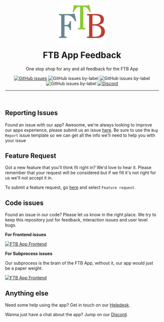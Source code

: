 <p align="center"><a href="https://feed-the-beast.com/app" ><img src="/.github/meta/assets/logo.png" width="150" /></a></p>

<h1 style="text-align: center; margin-top: 1rem;">FTB App Feedback</h1>

<p  align="center">One stop shop for any and all feedback for the FTB App</p>

<div  align="center">
<a href="https://github.com/FTBTeam/FTB-App-Feedback/issues"><img src="https://img.shields.io/github/issues/FTBTeam/FTB-App-Feedback" alt="GitHub issues"></a> <img src="https://img.shields.io/github/issues/ftbteam/ftb-app-feedback/feature:request" alt="GitHub issues by-label"> <img src="https://img.shields.io/github/issues/ftbteam/ftb-app-feedback/bug:unconfirmed" alt="GitHub issues by-label"> <img src="https://img.shields.io/github/issues/ftbteam/ftb-app-feedback/bug" alt="GitHub issues by-label">
<a href="https://ftb.team/discord"><img alt="Discord" src="https://img.shields.io/discord/372448486723158016"></a>
</div>

<hr><br>

## Reporting Issues

Found an issue with our app? Awesome, we're always looking to improve our apps experience, please submit us an issue [here](https://github.com/FTBTeam/FTB-App-Feedback/issues). Be sure to use the `Bug Report` issue template so we can get all the info we'll need to help you with your issue

## Feature Request

Got a new feature that you'll think fit right in? We'd love to hear it. Please remember that your request will be considered but if we fill it's not right for us we'll not accept it in.

To submit a feature request, go [here](https://github.com/FTBTeam/FTB-App-Feedback/issues) and select `Feature request`.

## Code issues

Found an issue in our code? Please let us know in the right place. We try to keep this repository just for feedback, interaction issues and user level bugs.

**For Frontend issues**

[![FTB App Frontend](https://img.shields.io/badge/Repository-FTB%20App%20Frontend-green)](https://github.com/FTBTeam/FTB-App)

**For Subprocess issues**

Our subprocess is the brain of the FTB App, without it, our app would just be a paper weight.

[![FTB App Frontend](https://img.shields.io/badge/Repository-FTB%20App%20Subprocess-green)](https://github.com/CreeperHost/modpacklauncher)

## Anything else

Need some help using the app? Get in touch on our [Helpdesk](https://feed-the-beast.com/support).

Wanna just have a chat about the app? Jump on our [Discord](https://ftb.team/discord).

